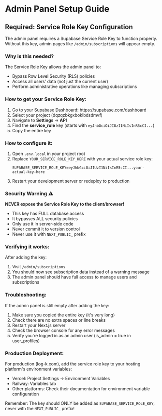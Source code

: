 # Admin Panel Setup Guide

## Required: Service Role Key Configuration

The admin panel requires a Supabase Service Role Key to function properly. Without this key, admin pages like `/admin/subscriptions` will appear empty.

### Why is this needed?

The Service Role Key allows the admin panel to:
- Bypass Row Level Security (RLS) policies
- Access all users' data (not just the current user)
- Perform administrative operations like managing subscriptions

### How to get your Service Role Key:

1. Go to your Supabase Dashboard: https://supabase.com/dashboard
2. Select your project (dqzqzbkgxboklbdsdmvf)
3. Navigate to **Settings** → **API**
4. Find the **service_role** key (starts with `eyJhbGciOiJIUzI1NiIsInR5cCI...`)
5. Copy the entire key

### How to configure it:

1. Open `.env.local` in your project root
2. Replace `YOUR_SERVICE_ROLE_KEY_HERE` with your actual service role key:
   ```
   SUPABASE_SERVICE_ROLE_KEY=eyJhbGciOiJIUzI1NiIsInR5cCI...your-actual-key-here
   ```
3. Restart your development server or redeploy to production

### Security Warning ⚠️

**NEVER expose the Service Role Key to the client/browser!**

- This key has FULL database access
- It bypasses ALL security policies
- Only use it in server-side code
- Never commit it to version control
- Never use it with `NEXT_PUBLIC_` prefix

### Verifying it works:

After adding the key:
1. Visit `/admin/subscriptions`
2. You should now see subscription data instead of a warning message
3. The admin panel should have full access to manage users and subscriptions

### Troubleshooting:

If the admin panel is still empty after adding the key:
1. Make sure you copied the entire key (it's very long)
2. Check there are no extra spaces or line breaks
3. Restart your Next.js server
4. Check the browser console for any error messages
5. Verify you're logged in as an admin user (is_admin = true in user_profiles)

### Production Deployment:

For production (log-k.com), add the service role key to your hosting platform's environment variables:
- Vercel: Project Settings → Environment Variables
- Railway: Variables tab
- Other platforms: Check their documentation for environment variable configuration

Remember: The key should ONLY be added as `SUPABASE_SERVICE_ROLE_KEY`, never with the `NEXT_PUBLIC_` prefix!